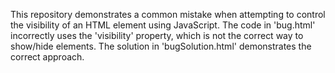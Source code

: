 This repository demonstrates a common mistake when attempting to control the visibility of an HTML element using JavaScript.  The code in 'bug.html' incorrectly uses the 'visibility' property, which is not the correct way to show/hide elements. The solution in 'bugSolution.html' demonstrates the correct approach. 
